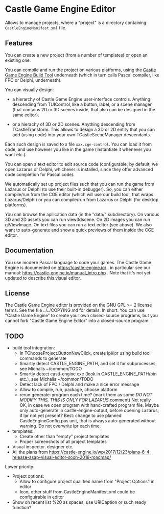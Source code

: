 # Castle Game Engine Editor

Allows to manage projects,
where a "project" is a directory containing `CastleEngineManifest.xml` file.

## Features

You can create a new project (from a number of templates) or open an existing one.

You can compile and run the project on various platforms,
using the [Castle Game Engine Build Tool](https://github.com/castle-engine/castle-engine/wiki/Build-Tool)
underneath (which in turn calls Pascal compiler, like FPC or Delphi, underneath).

You can visually design:

* a hierarchy of Castle Game Engine user-interface controls. Anything descending from TUIControl, like a button, label, or a scene manager (that contains 2D or 3D scenes inside, that also can be designed in the same editor).

* or a hierachy of 3D or 2D scenes. Anything descending from TCastleTransform. This allows to design a 3D or 2D entity that you can add (using code) into your own TCastleSceneManager descendants.

Each such design is saved to a file `xxx.cge-control`. You can load it from code, and use however you like in the game (instantiate it whenever you want etc.).

You can open a text editor to edit source code (configurable; by default, we open Lazarus or Delphi, whichever is installed, since they offer advanced code completion for Pascal code).

We automatically set up project files such that you can run the game from Lazarus or Delphi (to use their built-in debugger). So, you can either compile/run from the CGE editor (which will use our build tool, that wraps Lazarus/Delphi) or you can compile/run from Lazarus or Delphi (for desktop platforms).

You can browse the apllication data (in the "data/" subdirectory). On various 3D and 2D assets you can run view3dscene. On 2D images you can run glViewImage. On text files you can run a text editor (see above). We also want to auto-generate and show a quick previews of them inside the CGE editor.

## Documentation

You use modern Pascal language to code your games.
The Castle Game Engine is documented on https://castle-engine.io/ ,
in particular see our manual: https://castle-engine.io/manual_intro.php .
Note that it's not yet updated to describe this visual editor.

## License

The Castle Game Engine editor is provided on the GNU GPL >= 2 license terms.
See the file ../../COPYING.md for details.
In short:
You can use "Castle Game Engine" to create your own closed-source programs,
but you cannot fork "Castle Game Engine Editor" into a closed-source program.

## TODO

* build tool integration:
    * In TChooseProject.ButtonNewClick, create lpi/lpr using build tool commands to generate
    * Smartly detect CASTLE_ENGINE_PATH, and set it for subprocesses, see Michalis ~/common/TODO
    * Smartly detect castl-engine exe (look in CASTLE_ENGINE_PATH/bin etc.), see Michalis ~/common/TODO
    * Detect lack of FPC / Delphi and make a nice error message
    * Allow to compile, run, package, choose platform
    * rerun generate-program each time? (mark them as some *DO NOT MODIFY THIS, THIS IS ONLY FOR LAZARUS* comment)
        Not really OK, in case we open program with hand-crafted program file.
	Maybe only auto-generate in castle-engine-output,
	  before opening Lazarus,
	  if lpr not yet present?
	Best: change to use planned CastleEngineConfig.pas unit,
  	  that is always auto-generated without warning.
	  Do not overwrite lpr each time.
* templates:
    * Create other than "empty" project templates
    * Proper screenshots of all project templates
* Visual inspector. designer etc.
* All the plans from https://castle-engine.io/wp/2017/12/23/plans-6-4-release-asap-visual-editor-soon-2018-roadmap/

Lower priority:
* Project options:
    * Allow to configure project qualified name from "Project Options" in editor
    * Icon, other stuff from CastleEngineManifest.xml could be configuirable in editor
* Show on recent list %20 as spaces, use URICaption or such ready function?